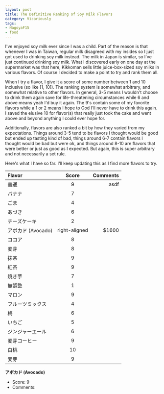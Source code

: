 ```yaml
---
layout: post
title: The Definitive Ranking of Soy Milk Flavors
category: Vicariously
tags:
- NagoyaF15
- food
---
```


I've enjoyed soy milk ever since I was a child. Part of the reason is that whenever I was in Taiwan, regular milk disagreed with my insides so I just got used to drinking soy milk instead. The milk in Japan is similar, so I've just continued drinking soy milk. What I discovered early on one day at the supermarket was that here, Kikkoman sells little juice-box-sized soy milks in various flavors. Of course I decided to make a point to try and rank them all. 

When I try a flavor, I give it a score of some number between 1 and 10 inclusive (so like [1, 10]). The ranking system is somewhat arbitrary, and somewhat relative to other flavors. In general, 3-5 means I wouldn't choose to drink them again save for life-threatening circumstances while 6 and above means yeah I'd buy it again. The 9's contain some of my favorite flavors while a 1 or 2 means I hope to God I'll never have to drink this again. I saved the elusive 10 for flavor(s) that really just took the cake and went above and beyond anything I could ever hope for. 

Additionally, flavors are also ranked a bit by how they varied from my expectations. Things around 3-5 tend to be flavors I thought would be good but ended up tasting kind of bad, things around 6-7 contain flavors I thought would be bad but were ok, and things around 8-10 are flavors that were better or just as good as I expected. But again, this is super arbitrary and not necessarily a set rule. 

Here's what I have so far. I'll keep updating this as I find more flavors to try. 

| Flavor                | Score         | Comments  |
| :-------------        |:-------------:| -----:|
| 普通                  |  9 | asdf | 
| バナナ                |7 | | 
| ごま                  | 4 |||
|あづき                 |6||
|チーズケーキ           |2||
| アボカド (Avocado)    | right-aligned | $1600 |
|ココア                 | 8 ||
|麦芽                   |8 ||
|抹茶                   |9||
|紅茶                   | 9||
|焼き芋                 |7||
|無調整                 | 1||
|マロン |9||
|フルーツミックス |4||
|梅 |6||
|いちご |5||
|ジンジャーエール |6||
|麦芽コーヒー |9||
|白桃| 10||
|麦芽 |9||



**アボカド (Avocado)**
- Score: 9
- Comments: 
